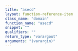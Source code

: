 ```yaml
---
title: "asecd"
layout: function-reference-item
class_name: "domain"
function_name: "asecd"
snippet: ""
qualifiers: ""
return_type: "varargout"
arguments: "(varargin)"
---
```


<pre class="help-text"></pre>
